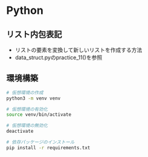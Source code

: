 # Python



## リスト内包表記
- リストの要素を変換して新しいリストを作成する方法
- data_struct.pyのpractice_11()を参照



## 環境構築
```bash
# 仮想環境の作成
python3 -m venv venv

# 仮想環境の有効化
source venv/bin/activate

# 仮想環境の無効化
deactivate

# 依存パッケージのインストール
pip install -r requirements.txt
```